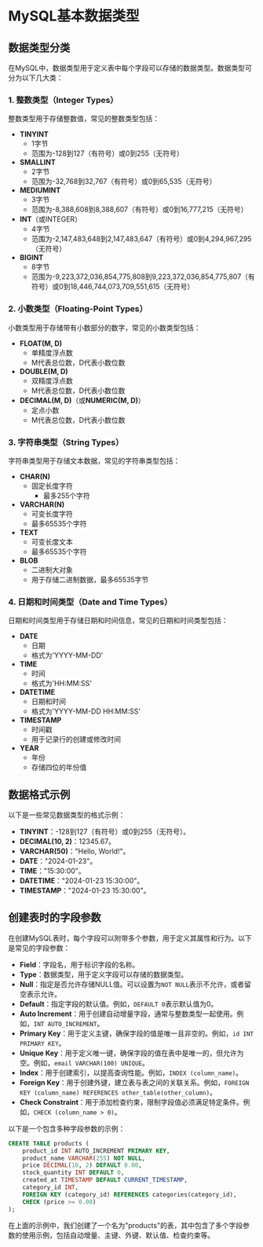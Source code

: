 # MySQL基本数据类型

## 数据类型分类

在MySQL中，数据类型用于定义表中每个字段可以存储的数据类型。数据类型可分为以下几大类：

### 1. 整数类型（Integer Types）

整数类型用于存储整数值，常见的整数类型包括：

- **TINYINT**
  - 1字节
  - 范围为-128到127（有符号）或0到255（无符号）
- **SMALLINT**
  - 2字节
  - 范围为-32,768到32,767（有符号）或0到65,535（无符号）
- **MEDIUMINT**
  - 3字节
  - 范围为-8,388,608到8,388,607（有符号）或0到16,777,215（无符号）
- **INT**（或INTEGER）
  - 4字节
  - 范围为-2,147,483,648到2,147,483,647（有符号）或0到4,294,967,295（无符号）
- **BIGINT**
  - 8字节
  - 范围为-9,223,372,036,854,775,808到9,223,372,036,854,775,807（有符号）或0到18,446,744,073,709,551,615（无符号）

### 2. 小数类型（Floating-Point Types）

小数类型用于存储带有小数部分的数字，常见的小数类型包括：

- **FLOAT(M, D)**
  - 单精度浮点数
  - M代表总位数，D代表小数位数
- **DOUBLE(M, D)**
  - 双精度浮点数
  - M代表总位数，D代表小数位数
- **DECIMAL(M, D)**（或**NUMERIC(M, D)**）
  - 定点小数
  - M代表总位数，D代表小数位数

### 3. 字符串类型（String Types）

字符串类型用于存储文本数据，常见的字符串类型包括：

- **CHAR(N)**
  - 固定长度字符
    - 最多255个字符
- **VARCHAR(N)**
  - 可变长度字符
  - 最多65535个字符
- **TEXT**
  - 可变长度文本
  - 最多65535个字符
- **BLOB**
  - 二进制大对象
  - 用于存储二进制数据，最多65535字节

### 4. 日期和时间类型（Date and Time Types）

日期和时间类型用于存储日期和时间信息，常见的日期和时间类型包括：

- **DATE**
  - 日期
  - 格式为'YYYY-MM-DD'
- **TIME**
  - 时间
  - 格式为'HH:MM:SS'
- **DATETIME**
  - 日期和时间
  - 格式为'YYYY-MM-DD HH:MM:SS'
- **TIMESTAMP**
  - 时间戳
  - 用于记录行的创建或修改时间
- **YEAR**
  - 年份
  - 存储四位的年份值

## 数据格式示例

以下是一些常见数据类型的格式示例：

- **TINYINT**：-128到127（有符号）或0到255（无符号）。
- **DECIMAL(10, 2)**：12345.67。
- **VARCHAR(50)**："Hello, World!"。
- **DATE**："2024-01-23"。
- **TIME**："15:30:00"。
- **DATETIME**："2024-01-23 15:30:00"。
- **TIMESTAMP**："2024-01-23 15:30:00"。

## 创建表时的字段参数

在创建MySQL表时，每个字段可以附带多个参数，用于定义其属性和行为。以下是常见的字段参数：

- **Field**：字段名，用于标识字段的名称。
- **Type**：数据类型，用于定义字段可以存储的数据类型。
- **Null**：指定是否允许存储NULL值。可以设置为`NOT NULL`表示不允许，或者留空表示允许。
- **Default**：指定字段的默认值。例如，`DEFAULT 0`表示默认值为0。
- **Auto Increment**：用于创建自动增量字段，通常与整数类型一起使用。例如，`INT AUTO_INCREMENT`。
- **Primary Key**：用于定义主键，确保字段的值是唯一且非空的。例如，`id INT PRIMARY KEY`。
- **Unique Key**：用于定义唯一键，确保字段的值在表中是唯一的，但允许为空。例如，`email VARCHAR(100) UNIQUE`。
- **Index**：用于创建索引，以提高查询性能。例如，`INDEX (column_name)`。
- **Foreign Key**：用于创建外键，建立表与表之间的关联关系。例如，`FOREIGN KEY (column_name) REFERENCES other_table(other_column)`。
- **Check Constraint**：用于添加检查约束，限制字段值必须满足特定条件。例如，`CHECK (column_name > 0)`。

以下是一个包含多种字段参数的示例：

```sql
CREATE TABLE products (
    product_id INT AUTO_INCREMENT PRIMARY KEY,
    product_name VARCHAR(255) NOT NULL,
    price DECIMAL(10, 2) DEFAULT 0.00,
    stock_quantity INT DEFAULT 0,
    created_at TIMESTAMP DEFAULT CURRENT_TIMESTAMP,
    category_id INT,
    FOREIGN KEY (category_id) REFERENCES categories(category_id),
    CHECK (price >= 0.00)
);
```

在上面的示例中，我们创建了一个名为"products"的表，其中包含了多个字段参数的使用示例，包括自动增量、主键、外键、默认值、检查约束等。
